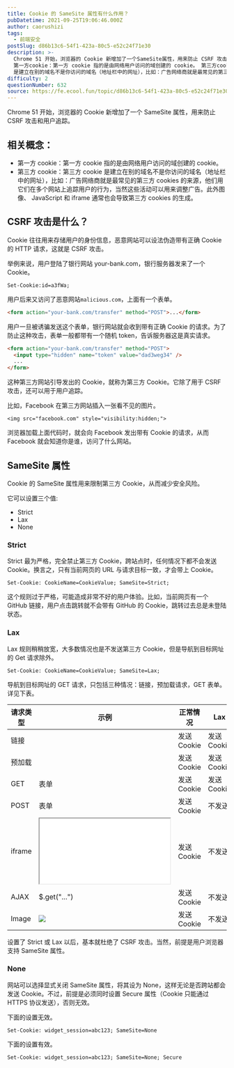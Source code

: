 ```yaml
---
title: Cookie 的 SameSite 属性有什么作用？
pubDatetime: 2021-09-25T19:06:46.000Z
author: caorushizi
tags:
  - 前端安全
postSlug: d86b13c6-54f1-423a-80c5-e52c24f71e30
description: >-
  Chrome 51 开始，浏览器的 Cookie 新增加了一个SameSite属性，用来防止 CSRF 攻击和用户追踪。 相关概念：
  第一方cookie：第一方 cookie 指的是由网络用户访问的域创建的 cookie。 第三方cookie：第三方 cookie
  是建立在别的域名不是你访问的域名（地址栏中的网址），比如：广告网络商就是最常见的第三方 cookies 的来源，他们用它们在多个网站上
difficulty: 2
questionNumber: 632
source: https://fe.ecool.fun/topic/d86b13c6-54f1-423a-80c5-e52c24f71e30
---
```


Chrome 51 开始，浏览器的 Cookie 新增加了一个 SameSite 属性，用来防止 CSRF 攻击和用户追踪。

## 相关概念：

- 第一方 cookie：第一方 cookie 指的是由网络用户访问的域创建的 cookie。
- 第三方 cookie：第三方 cookie 是建立在别的域名不是你访问的域名（地址栏中的网址），比如：广告网络商就是最常见的第三方 cookies 的来源，他们用它们在多个网站上追踪用户的行为，当然这些活动可以用来调整广告。此外图像、 JavaScript 和 iframe 通常也会导致第三方 cookies 的生成。

## CSRF 攻击是什么？

Cookie 往往用来存储用户的身份信息，恶意网站可以设法伪造带有正确 Cookie 的 HTTP 请求，这就是 CSRF 攻击。

举例来说，用户登陆了银行网站 your-bank.com，银行服务器发来了一个 Cookie。

```
Set-Cookie:id=a3fWa;
```

用户后来又访问了恶意网站`malicious.com`，上面有一个表单。

```html
<form action="your-bank.com/transfer" method="POST">...</form>
```

用户一旦被诱骗发送这个表单，银行网站就会收到带有正确 Cookie 的请求。为了防止这种攻击，表单一般都带有一个随机 token，告诉服务器这是真实请求。

```html
<form action="your-bank.com/transfer" method="POST">
  <input type="hidden" name="token" value="dad3weg34" />
  ...
</form>
```

这种第三方网站引导发出的 Cookie，就称为第三方 Cookie。它除了用于 CSRF 攻击，还可以用于用户追踪。

比如，Facebook 在第三方网站插入一张看不见的图片。

```
<img src="facebook.com" style="visibility:hidden;">
```

浏览器加载上面代码时，就会向 Facebook 发出带有 Cookie 的请求，从而 Facebook 就会知道你是谁，访问了什么网站。

## SameSite 属性

Cookie 的 SameSite 属性用来限制第三方 Cookie，从而减少安全风险。

它可以设置三个值:

- Strict
- Lax
- None

### Strict

Strict 最为严格，完全禁止第三方 Cookie，跨站点时，任何情况下都不会发送 Cookie。换言之，只有当前网页的 URL 与请求目标一致，才会带上 Cookie。

```
Set-Cookie: CookieName=CookieValue; SameSite=Strict;
```

这个规则过于严格，可能造成非常不好的用户体验。比如，当前网页有一个 GitHub 链接，用户点击跳转就不会带有 GitHub 的 Cookie，跳转过去总是未登陆状态。

### Lax

Lax 规则稍稍放宽，大多数情况也是不发送第三方 Cookie，但是导航到目标网址的 Get 请求除外。

```
Set-Cookie: CookieName=CookieValue; SameSite=Lax;
```

导航到目标网址的 GET 请求，只包括三种情况：链接，预加载请求，GET 表单。详见下表。

| 请求类型 | 示例                                   | 正常情况    | Lax         |
| -------- | -------------------------------------- | ----------- | ----------- |
| 链接     | <a href="..."></a>                     | 发送 Cookie | 发送 Cookie |
| 预加载   | <link rel="prerender" href="..."/>     | 发送 Cookie | 发送 Cookie |
| GET      | 表单 <form method="GET" action="...">  | 发送 Cookie | 发送 Cookie |
| POST     | 表单 <form method="POST" action="..."> | 发送 Cookie | 不发送      |
| iframe   | <iframe src="..."></iframe>            | 发送 Cookie | 不发送      |
| AJAX     | $.get("...")                           | 发送 Cookie | 不发送      |
| Image    | <img src="...">                        | 发送 Cookie | 不发送      |

设置了 Strict 或 Lax 以后，基本就杜绝了 CSRF 攻击。当然，前提是用户浏览器支持 SameSite 属性。

### None

网站可以选择显式关闭 SameSite 属性，将其设为 None，这样无论是否跨站都会发送 Cookie。不过，前提是必须同时设置 Secure 属性（Cookie 只能通过 HTTPS 协议发送），否则无效。

下面的设置无效。

```
Set-Cookie: widget_session=abc123; SameSite=None
```

下面的设置有效。

```
Set-Cookie: widget_session=abc123; SameSite=None; Secure
```
